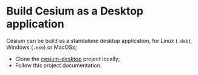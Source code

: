 # Build Cesium as a Desktop application

Cesium can be build as a standalone desktop application, for Linux (`.deb`), Windows (`.exe`) or MacOSx;

- Clone the [cesium-desktop](https://git.duniter.org/clients/cesium-grp/cesium-desktop) project locally;
- Follow this project documentation.

